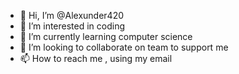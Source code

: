 - 👋 Hi, I’m @Alexunder420
- 👀 I’m interested in coding
- 🌱 I’m currently learning computer science
- 💞️ I’m looking to collaborate on team to support me
- 📫 How to reach me , using my email

<!---
Alexunder420/Alexunder420 is a ✨ special ✨ repository because its `README.md` (this file) appears on your GitHub profile.
You can click the Preview link to take a look at your changes.
--->
